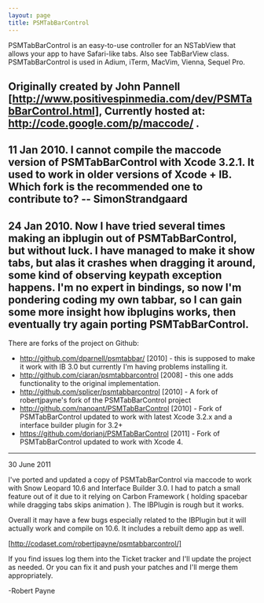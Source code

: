 ```yaml
---
layout: page
title: PSMTabBarControl
---
```


PSMTabBarControl is an easy-to-use controller for an NSTabView that allows your app to have Safari-like tabs. Also see TabBarView class. PSMTabBarControl is used in Adium, iTerm, M<nowiki/>acVim, Vienna, Sequel Pro.

Originally created by John Pannell [http://www.positivespinmedia.com/dev/PSMTabBarControl.html], Currently hosted at: http://code.google.com/p/maccode/ .
----
11 Jan 2010. I cannot compile the maccode version of PSMTabBarControl with Xcode 3.2.1. It used to work in older versions of Xcode + IB. Which fork is the recommended one to contribute to? -- SimonStrandgaard
----
24 Jan 2010. Now I have tried several times making an ibplugin out of PSMTabBarControl, but without luck. I have managed to make it show tabs, but alas it crashes when dragging it around, some kind of observing keypath exception happens. I'm no expert in bindings, so now I'm pondering coding my own tabbar, so I can gain some more insight how ibplugins works, then eventually try again porting PSMTabBarControl.
----
There are forks of the project on Github:

* http://github.com/dparnell/psmtabbar/ [2010] - this is supposed to make it work with IB 3.0 but currently I'm having problems installing it.
* http://github.com/ciaran/psmtabbarcontrol [2008] - this one adds functionality to the original implementation.
* http://github.com/splicer/psmtabbarcontrol [2010] - A fork of robertjpayne's fork of the PSMTabBarControl project 
* http://github.com/nanoant/PSMTabBarControl [2010] - Fork of PSMTabBarControl updated to work with latest Xcode 3.2.x and a interface builder plugin for 3.2+ 
* https://github.com/dorianj/PSMTabBarControl [2011] - Fork of PSMTabBarControl updated to work with Xcode 4.

----
30 June 2011

I've ported and updated a copy of PSMTabBarControl via maccode to work with Snow Leopard 10.6 and Interface Builder 3.0. I had to patch a small feature out of it due to it relying on Carbon Framework ( holding spacebar while dragging tabs skips animation ). The IBPlugin is rough but it works.

Overall it may have a few bugs especially related to the IBPlugin but it will actually work and compile on 10.6. It includes a rebuilt demo app as well.

[http://codaset.com/robertjpayne/psmtabbarcontrol/]

If you find issues log them into the Ticket tracker and I'll update the project as needed. Or you can fix it and push your patches and I'll merge them appropriately.

-Robert Payne

